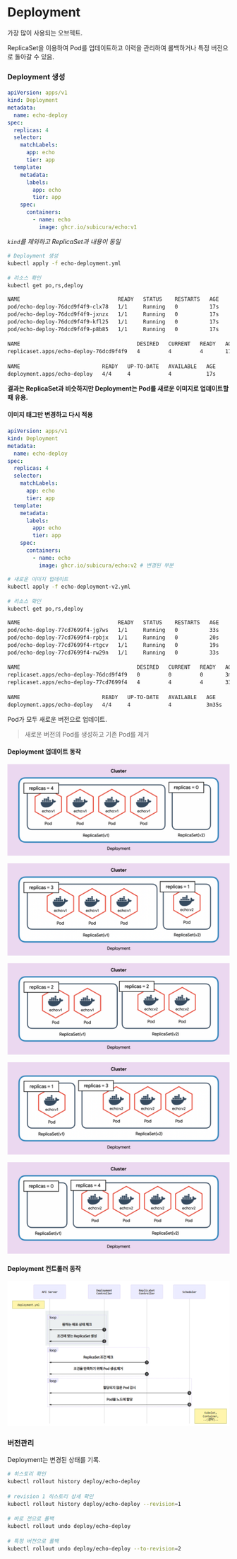 # Deployment

가장 많이 사용되는 오브젝트.

ReplicaSet을 이용하여 Pod를 업데이트하고 이력을 관리하여 롤백하거나 특정 버전으로 돌아갈 수 있음.



### Deployment 생성

```yaml
apiVersion: apps/v1
kind: Deployment
metadata:
  name: echo-deploy
spec:
  replicas: 4
  selector:
    matchLabels:
      app: echo
      tier: app
  template:
    metadata:
      labels:
        app: echo
        tier: app
    spec:
      containers:
        - name: echo
          image: ghcr.io/subicura/echo:v1
```

*`kind`를 제외하고 ReplicaSet과 내용이 동일*

```sh
# Deployment 생성
kubectl apply -f echo-deployment.yml

# 리소스 확인
kubectl get po,rs,deploy
```

```sh
NAME                               READY   STATUS    RESTARTS   AGE
pod/echo-deploy-76dcd9f4f9-clx78   1/1     Running   0          17s
pod/echo-deploy-76dcd9f4f9-jxnzx   1/1     Running   0          17s
pod/echo-deploy-76dcd9f4f9-kfl25   1/1     Running   0          17s
pod/echo-deploy-76dcd9f4f9-p8b85   1/1     Running   0          17s

NAME                                     DESIRED   CURRENT   READY   AGE
replicaset.apps/echo-deploy-76dcd9f4f9   4         4         4       17s

NAME                          READY   UP-TO-DATE   AVAILABLE   AGE
deployment.apps/echo-deploy   4/4     4            4           17s
```

**결과는 ReplicaSet과 비슷하지만 Deployment는 Pod를 새로운 이미지로 업데이트할때 유용.**

#### 이미지 태그만 변경하고 다시 적용

```yaml
apiVersion: apps/v1
kind: Deployment
metadata:
  name: echo-deploy
spec:
  replicas: 4
  selector:
    matchLabels:
      app: echo
      tier: app
  template:
    metadata:
      labels:
        app: echo
        tier: app
    spec:
      containers:
        - name: echo
          image: ghcr.io/subicura/echo:v2 # 변경된 부분
```

```sh
# 새로운 이미지 업데이트
kubectl apply -f echo-deployment-v2.yml

# 리소스 확인
kubectl get po,rs,deploy
```

```sh
NAME                               READY   STATUS    RESTARTS   AGE
pod/echo-deploy-77cd7699f4-jg7ws   1/1     Running   0          33s
pod/echo-deploy-77cd7699f4-rpbjx   1/1     Running   0          20s
pod/echo-deploy-77cd7699f4-rtgcv   1/1     Running   0          19s
pod/echo-deploy-77cd7699f4-rw29n   1/1     Running   0          33s

NAME                                     DESIRED   CURRENT   READY   AGE
replicaset.apps/echo-deploy-76dcd9f4f9   0         0         0       3m35s
replicaset.apps/echo-deploy-77cd7699f4   4         4         4       33s

NAME                          READY   UP-TO-DATE   AVAILABLE   AGE
deployment.apps/echo-deploy   4/4     4            4           3m35s
```

Pod가 모두 새로운 버전으로 업데이트.

> 새로운 버전의 Pod를 생성하고 기존 Pod를 제거



#### Deployment 업데이트 동작

![](./images/Deployment_업데이트동작_1.png)

![](./images/Deployment_업데이트동작_2.png)

![](./images/Deployment_업데이트동작_3.png)

![](./images/Deployment_업데이트동작_4.png)

![](./images/Deployment_업데이트동작_5.png)



#### Deployment 컨트롤러 동작

![](./images/deployment동작.png)



### 버전관리

Deployment는 변경된 상태를 기록.

```sh
# 히스토리 확인
kubectl rollout history deploy/echo-deploy

# revision 1 히스토리 상세 확인
kubectl rollout history deploy/echo-deploy --revision=1

# 바로 전으로 롤백
kubectl rollout undo deploy/echo-deploy

# 특정 버전으로 롤백
kubectl rollout undo deploy/echo-deploy --to-revision=2
```

